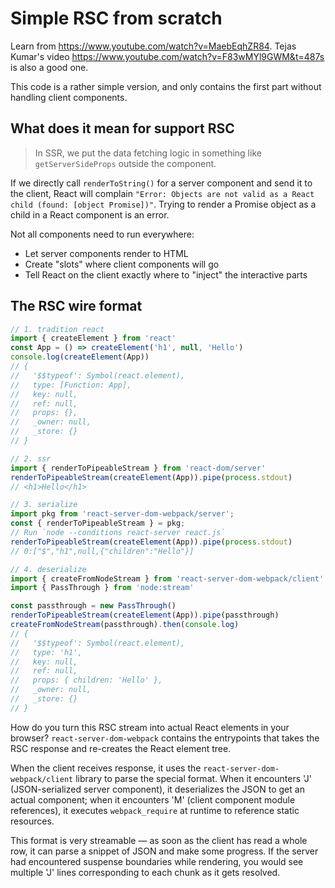 # Simple RSC from scratch

Learn from https://www.youtube.com/watch?v=MaebEqhZR84. Tejas Kumar's video https://www.youtube.com/watch?v=F83wMYl9GWM&t=487s is also a good one.

This code is a rather simple version, and only contains the first part without handling client components.

## What does it mean for support RSC
> In SSR, we put the data fetching logic in something like `getServerSideProps` outside the component.

If we directly call `renderToString()` for a server component and send it to the client, React will complain `"Error: Objects are not valid as a React child (found: [object Promise])"`. Trying to render a Promise object as a child in a React component is an error.

Not all components need to run everywhere:
- Let server components render to HTML
- Create "slots" where client components will go
- Tell React on the client exactly where to "inject" the interactive parts

## The RSC wire format

```js
// 1. tradition react
import { createElement } from 'react'
const App = () => createElement('h1', null, 'Hello')
console.log(createElement(App))
// {
//   '$$typeof': Symbol(react.element),
//   type: [Function: App],
//   key: null,
//   ref: null,
//   props: {},
//   _owner: null,
//   _store: {}
// }

// 2. ssr
import { renderToPipeableStream } from 'react-dom/server'
renderToPipeableStream(createElement(App)).pipe(process.stdout)
// <h1>Hello</h1>

// 3. serialize
import pkg from 'react-server-dom-webpack/server';
const { renderToPipeableStream } = pkg;
// Run `node --conditions react-server react.js`
renderToPipeableStream(createElement(App)).pipe(process.stdout)
// 0:["$","h1",null,{"children":"Hello"}]

// 4. deserialize
import { createFromNodeStream } from 'react-server-dom-webpack/client'
import { PassThrough } from 'node:stream'

const passthrough = new PassThrough()
renderToPipeableStream(createElement(App)).pipe(passthrough)
createFromNodeStream(passthrough).then(console.log)
// {
//   '$$typeof': Symbol(react.element),
//   type: 'h1',
//   key: null,
//   ref: null,
//   props: { children: 'Hello' },
//   _owner: null,
//   _store: {}
// }
```

How do you turn this RSC stream into actual React elements in your browser? `react-server-dom-webpack` contains the entrypoints that takes the RSC response and re-creates the React element tree.

When the client receives response, it uses the `react-server-dom-webpack/client` library to parse the special format. When it encounters 'J' (JSON-serialized server component), it deserializes the JSON to get an actual component; when it encounters 'M' (client component module references), it executes `webpack_require` at runtime to reference static resources.

This format is very streamable — as soon as the client has read a whole row, it can parse a snippet of JSON and make some progress. If the server had encountered suspense boundaries while rendering, you would see multiple 'J' lines corresponding to each chunk as it gets resolved.
